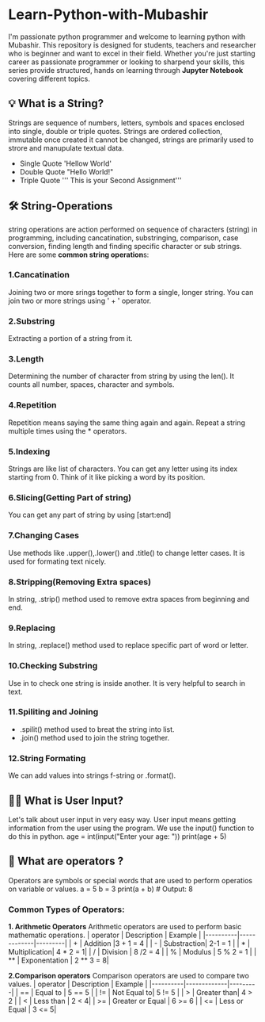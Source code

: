 # Learn-Python-with-Mubashir
I'm passionate python programmer and welcome to learning python with Mubashir. This repository is designed for students, teachers and researcher who is beginner and want to excel in their field. Whether you're just starting career as passionate programmer or looking to sharpend your skills, this series provide structured, hands on learning through **Jupyter Notebook** covering different topics.
## 💡 What is a String?
Strings are sequence of numbers, letters, symbols and spaces enclosed into single, double or triple quotes. Strings are ordered collection, immutable once created it cannot be changed, strings are primarily used to strore and manupulate textual data.
- Single Quote 'Hellow World'
- Double Quote "Hello World!"
- Triple Quote ''' This is your Second Assignment'''
## 🛠️ String-Operations
string operations are action performed on sequence of characters (string) in programming, including cancatination, substringing, comparison, case conversion, finding length and finding specific character or sub strings.
Here are some **common string operation**s:
### 1.Cancatination
Joining two or more srings together to form a single, longer string. You can join two or more strings using ' + ' operator.
### 2.Substring
Extracting a portion of a string from it.
### 3.Length
Determining the number of character from string by using the len(). It counts all number, spaces, character and symbols.
### 4.Repetition
Repetition means saying the same thing again and again. Repeat a string multiple times using the * operators.
### 5.Indexing 
Strings are like list of characters. You can get any letter using its index starting from 0. Think of it like picking a word by its position.
### 6.Slicing(Getting Part of string)
You can get any part of string by using [start:end]
### 7.Changing Cases
Use methods like .upper(),.lower() and .title() to change letter cases. It is used for formating text nicely.
### 8.Stripping(Removing Extra spaces)
In string, .strip() method used to remove extra spaces from beginning and end.
### 9.Replacing
In string, .replace() method used to replace specific part of word or letter.
### 10.Checking Substring
Use in to check one string is inside another. It is very helpful to search in text.
### 11.Spiliting and Joining
- .spilit() method used to breat the string into list.
- .join() method used to join the string together.
### 12.String Formating
We can add values into strings f-string or .format().
## 🧑‍💻 What is User Input?
  Let's talk about user input in very easy way. 
  User input means getting information from the user using the program. We use the input() function to do this in python.
                                        age = int(input("Enter your age: "))
                                                    print(age + 5)
## 🧮 What are operators ?
Operators are symbols or special words that are used to perform operatios on variable or values.
                                        a = 5
                                        b = 3
                              print(a + b)  # Output: 8

### Common Types of Operators:
**1. Arithmetic Operators**
          Arithmetic operators are used to perform basic mathematic operations.
          | operator | Description | Example |
          |----------|-------------|---------|
          |    +     |  Addition   |3 + 1 = 4 |
          |    -     | Substraction| 2-1  = 1 |
          |    *     | Multiplication| 4 * 2 = 1|
          |    /     | Division   | 8 /2 = 4 |
          |    %     | Modulus    | 5 % 2 = 1 |
          |    **    | Exponentation | 2 ** 3 = 8|

**2.Comparison operators**
          Comparison operators are used to compare two values.
           | operator | Description | Example |
          |----------|-------------|---------|
          |    ==    |  Equal to   | 5 == 5 |
          |    !=     | Not Equal to| 5 != 5 |
          |    >     | Greater than| 4 > 2 |
          |    <    | Less than   |  2 < 4|
          |    >=     | Greater or Equal   | 6 >= 6 |
          |    <=   | Less or Equal | 3 <= 5|
          

    


